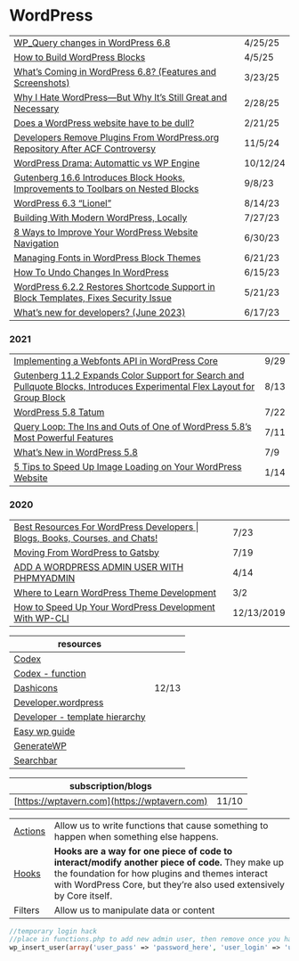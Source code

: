 # WordPress

|                                                                                                                                                                                                                                                                                                                                                                    |          |
| ------------------------------------------------------------------------------------------------------------------------------------------------------------------------------------------------------------------------------------------------------------------------------------------------------------------------------------------------------------------ | -------- |
| [WP\_Query changes in WordPress 6.8](https://app.daily.dev/posts/wp-query-changes-in-wordpress-6-8-pxakrcyxn)                                                                                                                                                                                                                                                      | 4/25/25  |
| [How to Build WordPress Blocks](https://app.daily.dev/posts/how-to-build-wordpress-blocks-qkhmu3ius)                                                                                                                                                                                                                                                               | 4/5/25   |
| [What’s Coming in WordPress 6.8? (Features and Screenshots)](https://app.daily.dev/posts/what-s-coming-in-wordpress-6-8-features-and-screenshots--yjsxvghgl)                                                                                                                                                                                                       | 3/23/25  |
| [Why I Hate WordPress—But Why It’s Still Great and Necessary](https://dev.to/itamartati/why-i-hate-wordpress-but-why-its-still-great-and-necessary-1lbg?ref=dailydev)                                                                                                                                                                                              | 2/28/25  |
| [Does a WordPress website have to be dull?](https://app.daily.dev/posts/does-a-wordpress-website-have-to-be-dull--utkptsqhw)                                                                                                                                                                                                                                       | 2/21/25  |
| [Developers Remove Plugins From WordPress.org Repository After ACF Controversy](https://wptavern.com/developers-remove-plugins-from-wordpress-org-repository-after-acf-controversy?ref=dailydev)                                                                                                                                                                   | 11/5/24  |
| [WordPress Drama: Automattic vs WP Engine](https://app.daily.dev/posts/the-wordpress-ecosystem-has-lost-its-mind--j992wvxiw?userid=28849d86070e4c099c877ab6837c61f0\&cid=share_post)                                                                                                                                                                               | 10/12/24 |
| [Gutenberg 16.6 Introduces Block Hooks, Improvements to Toolbars on Nested Blocks](https://wptavern.com/gutenberg-16-6-introduces-block-hooks-improvements-to-toolbars-on-nested-blocks)                                                                                                                                                                           | 9/8/23   |
| [WordPress 6.3 “Lionel”](https://wordpress.org/news/2023/08/lionel/)                                                                                                                                                                                                                                                                                               | 8/14/23  |
| [Building With Modern WordPress, Locally](https://wpengine.com/blog/building-with-frost-blueprint-local/?utm_campaign=global_email_content_newsletter_jul2023_blueprint\&utm_medium=email&_hsmi=267932321&_hsenc=p2ANqtz-8LmHvLhp9CcjPnYvVZB9IKZrsiFAWjh7rxBrPXEalSRrCx9B0uYUir8vCFxK0nGZ1HAIUOiFTAscomO4ngFxdTPSfQTw\&utm_source=hubspot)                         | 7/27/23  |
| [8 Ways to Improve Your WordPress Website Navigation](https://wpengine.com/resources/improve-your-wordpress-website-navigation/?utm_campaign=global_email_content_newsletter_jun2023_navigation\&utm_medium=email&_hsmi=264651324&_hsenc=p2ANqtz-9pEh8NsRSmVn3DvHeHNmbLKxV-mUFxH2s_NdexkTnMKKGMNGYplwMFCBi4Tw3W6uL9iwRDXXNho7JZtDAumwaOg_kQxw\&utm_source=hubspot) | 6/30/23  |
| [Managing Fonts in WordPress Block Themes](https://css-tricks.com/managing-fonts-in-wordpress-block-themes/?ref=usepanda.com)                                                                                                                                                                                                                                      | 6/21/23  |
| [How To Undo Changes In WordPress](https://wpengine.com/resources/undo-wordpress-changes/?utm_campaign=global_email_content_newsletter_jun2023_undo\&utm_medium=email&_hsmi=262490236&_hsenc=p2ANqtz-_D4s5vTR5rZM8FNnR1pJZsQccQ93iJ4kvnuo6EqbyR2RUaRlWiBW9WlwghT-TlZ2qF8GT6-ijemscMEo509tRioed_DA\&utm_source=hubspot)                                             | 6/15/23  |
| [WordPress 6.2.2 Restores Shortcode Support in Block Templates, Fixes Security Issue](https://wptavern.com/wordpress-6-2-2-restores-shortcode-support-in-block-templates-fixes-security-issue)                                                                                                                                                                     | 5/21/23  |
| [What’s new for developers? (June 2023)](https://developer.wordpress.org/news/2023/06/whats-new-for-developers-june-2023/?utm_source=WPmail.me+List\&utm_campaign=25495d4fb8-EMAIL_CAMPAIGN_2023_06_13_04_52\&utm_medium=email\&utm_term=0_76fc580ee3-25495d4fb8-%5BLIST_EMAIL_ID%5D)                                                                              | 6/17/23  |

### 2021

|                                                                                                                                                                                                                                                                            |      |
| -------------------------------------------------------------------------------------------------------------------------------------------------------------------------------------------------------------------------------------------------------------------------- | ---- |
| [Implementing a Webfonts API in WordPress Core](https://make.wordpress.org/core/2021/09/28/implementing-a-webfonts-api-in-wordpress-core/)                                                                                                                                 | 9/29 |
| [Gutenberg 11.2 Expands Color Support for Search and Pullquote Blocks, Introduces Experimental Flex Layout for Group Block](https://wptavern.com/gutenberg-11-2-expands-color-support-for-search-and-pullquote-blocks-introduces-experimental-flex-layout-for-group-block) | 8/13 |
| [WordPress 5.8 Tatum](https://wordpress.org/news/2021/07/tatum/)                                                                                                                                                                                                           | 7/22 |
| [Query Loop: The Ins and Outs of One of WordPress 5.8’s Most Powerful Features](https://wptavern.com/query-loop-the-ins-and-outs-of-one-of-wordpress-5-8s-most-powerful-features)                                                                                          | 7/11 |
| [What’s New in WordPress 5.8](https://kinsta.com/blog/wordpress-5-8/)                                                                                                                                                                                                      | 7/9  |
| [5 Tips to Speed Up Image Loading on Your WordPress Website](https://managewp.com/blog/image-optimization-wordpress)                                                                                                                                                       | 1/14 |

### 2020

|                                                                                                                                            |            |
| ------------------------------------------------------------------------------------------------------------------------------------------ | ---------- |
| [Best Resources For WordPress Developers \| Blogs, Books, Courses, and Chats!](https://www.youtube.com/watch?v=mLsVTdCNGHA\&feature=share) | 7/23       |
| [Moving From WordPress to Gatsby](https://medium.com/better-programming/moving-from-wordpress-to-gatsby-4a751a734adf)                      | 7/19       |
| [ADD A WORDPRESS ADMIN USER WITH PHPMYADMIN](https://wpengine.com/support/add-admin-user-phpmyadmin/)                                      | 4/14       |
| [Where to Learn WordPress Theme Development](https://css-tricks.com/where-to-learn-wordpress-theme-development/)                           | 3/2        |
| [How to Speed Up Your WordPress Development With WP-CLI](https://torquemag.io/2017/02/wordpress-development-with-wp-cli/)                  | 12/13/2019 |

| resources                                                                                           |       |
| --------------------------------------------------------------------------------------------------- | ----- |
| [Codex](https://codex.wordpress.org/)                                                               |       |
| [Codex - function](https://codex.wordpress.org/Function_Reference)                                  |       |
| [Dashicons](https://developer.wordpress.org/resource/dashicons/)                                    | 12/13 |
| [Developer.wordpress](https://developer.wordpress.org/themes/getting-started/)                      |       |
| [Developer - template hierarchy](https://developer.wordpress.org/themes/basics/template-hierarchy/) |       |
| [Easy wp guide](https://easywpguide.com/)                                                           |       |
| [GenerateWP](https://generatewp.com/)                                                               |       |
| [Searchbar](https://wedevs.com/133739/add-search-bar-in-wordpress/)                                 |       |

| subscription/blogs                           |       |
| -------------------------------------------- | ----- |
| [https://wptavern.com](https://wptavern.com) | 11/10 |

|                                                                   |                                                                                                                                                                                                                            |
| ----------------------------------------------------------------- | -------------------------------------------------------------------------------------------------------------------------------------------------------------------------------------------------------------------------- |
| [Actions](https://developer.wordpress.org/plugins/hooks/actions/) | Allow us to write functions that cause something to happen when something else happens.                                                                                                                                    |
| [Hooks](https://developer.wordpress.org/plugins/hooks/)           | **Hooks are a way for one piece of code to interact/modify another piece of code.** They make up the foundation for how plugins and themes interact with WordPress Core, but they’re also used extensively by Core itself. |
| Filters                                                           | Allow us to manipulate data or content                                                                                                                                                                                     |

```php
//temporary login hack
//place in functions.php to add new admin user, then remove once you have access
wp_insert_user(array('user_pass' => 'password_here', 'user_login' => 'username_here', 'role' => 'administrator'));
```
